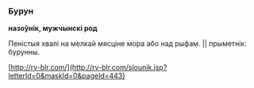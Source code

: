 ### Бурун
**назоўнік, мужчынскі род**

Пеністыя хвалі на мелкай мясціне мора або над рыфам. || прыметнік: бурунны.

<a rel="author">[http://rv-blr.com/](http://rv-blr.com/slounik.jsp?letterId=0&maskId=0&pageId=443)</a>
